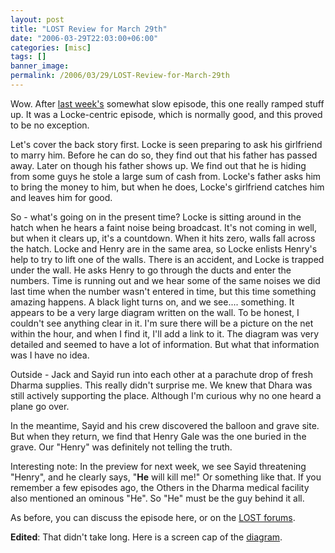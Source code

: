 ```yaml
---
layout: post
title: "LOST Review for March 29th"
date: "2006-03-29T22:03:00+06:00"
categories: [misc]
tags: []
banner_image: 
permalink: /2006/03/29/LOST-Review-for-March-29th
---
```


Wow. After <a href="http://ray.camdenfamily.com/index.cfm/2006/3/22/Lost-Review-322">last week's</a> somewhat slow episode, this one really ramped stuff up. It was a Locke-centric episode, which is normally good, and this proved to be no exception. 

Let's cover the back story first. Locke is seen preparing to ask his girlfriend to marry him. Before he can do so, they find out that his father has passed away. Later on though his father shows up. We find out that he is hiding from some guys he stole a large sum of cash from. Locke's father asks him to bring the money to him, but when he does, Locke's girlfriend catches him and leaves him for good.

So - what's going on in the present time? Locke is sitting around in the hatch when he hears a faint noise being broadcast. It's not coming in well, but when it clears up, it's a countdown. When it hits zero, walls fall across the hatch. Locke and Henry are in the same area, so Locke enlists Henry's help to try to lift one of the walls. There is an accident, and Locke is trapped under the wall. He asks Henry to go through the ducts and enter the numbers. Time is running out and we hear some of the same noises we did last time when the number wasn't entered in time, but this time something amazing happens. A black light turns on, and we see.... something. It appears to be a very large diagram written on the wall. To be honest, I couldn't see anything clear in it. I'm sure there will be a picture on the net within the hour, and when I find it, I'll add a link to it. The diagram was very detailed and seemed to have a lot of information. But what that information was I have no idea.

Outside - Jack and Sayid run into each other at a parachute drop of fresh Dharma supplies. This really didn't surprise me. We knew that Dhara was still actively supporting the place. Although I'm curious why no one heard a plane go over.

In the meantime, Sayid and his crew discovered the balloon and grave site. But when they return, we find that Henry Gale was the one buried in the grave. Our "Henry" was definitely not telling the truth.

Interesting note: In the preview for next week, we see Sayid threatening "Henry", and he clearly says, "<b>He</b> will kill me!" Or something like that. If you remember a few episodes ago, the Others in the Dharma medical facility also mentioned an ominous "He". So "He" must be the guy behind it all.

As before, you can discuss the episode here, or on the <a href="http://ray.camdenfamily.com/forums/forums.cfm?conferenceid=240470C3-A0AE-3FF3-C4D1640560DEA426">LOST forums</a>.

<b>Edited</b>: That didn't take long. Here is a screen cap of the <a href="http://lost.cubit.net/pics/2x17/blastDoorMap.jpg">diagram</a>.